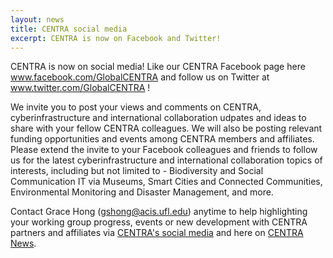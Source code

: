 ```yaml
---
layout: news
title: CENTRA social media
excerpt: CENTRA is now on Facebook and Twitter!
---
```

CENTRA is now on social media! Like our CENTRA Facebook page here www.facebook.com/GlobalCENTRA and follow us on Twitter at www.twitter.com/GlobalCENTRA !

We invite you to post your views and comments on CENTRA, cyberinfrastructure and international collaboration udpates and ideas to share with your fellow CENTRA colleagues. We will also be posting relevant funding opportunities and events among CENTRA members and affiliates. Please extend the invite to your Facebook colleagues and friends to follow us for the latest cyberinfrastructure and international collaboration topics of interests, including but not limited to - Biodiversity and Social Communication IT via Museums, Smart Cities and Connected Communities, Environmental Monitoring and Disaster Management, and more. 

Contact Grace Hong (gshong@acis.ufl.edu) anytime to help highlighting your working group progress, events or new development with CENTRA partners and affiliates via [CENTRA's social media](www.facebook.com/GlobalCENTRA) and here on [CENTRA News](www.globalcentra.org/news).
